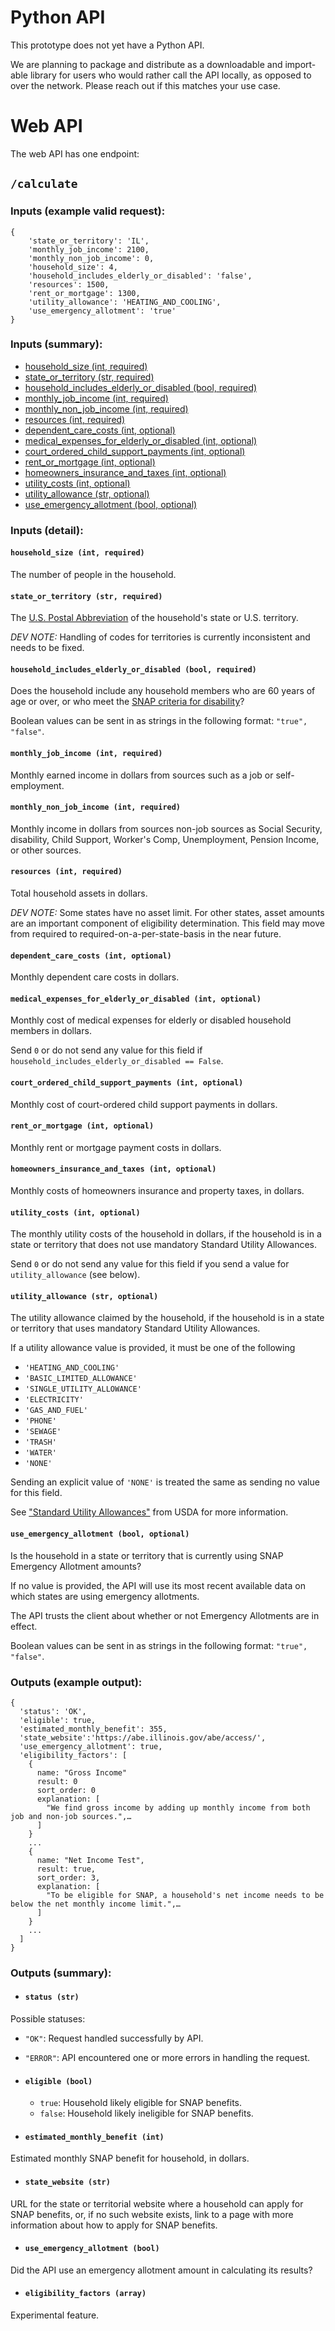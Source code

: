 # Python API

This prototype does not yet have a Python API.

We are planning to package and distribute as a downloadable and import-able library for users who would rather call the API locally, as opposed to over the network. Please reach out if this matches your use case.

# Web API

The web API has one endpoint:

## `/calculate`

### Inputs (example valid request):

```
{
    'state_or_territory': 'IL',
    'monthly_job_income': 2100,
    'monthly_non_job_income': 0,
    'household_size': 4,
    'household_includes_elderly_or_disabled': 'false',
    'resources': 1500,
    'rent_or_mortgage': 1300,
    'utility_allowance': 'HEATING_AND_COOLING',
    'use_emergency_allotment': 'true'
}
```

### Inputs (summary):

* [household_size (int, required)](#household_size-int-required)
* [state_or_territory (str, required)](#state_or_territory-str-required)
* [household_includes_elderly_or_disabled (bool, required)](#household_includes_elderly_or_disabled-bool-required)
* [monthly_job_income (int, required)](#monthly_job_income-int-required)
* [monthly_non_job_income (int, required)](#monthly_non_job_income-int-required)
* [resources (int, required)](#resources-int-required)
* [dependent_care_costs (int, optional)](#dependent_care_costs-int-optional)
* [medical_expenses_for_elderly_or_disabled (int, optional)](#medical_expenses_for_elderly_or_disabled-int-optional)
* [court_ordered_child_support_payments (int, optional)](#court_ordered_child_support_payments-int-optional)
* [rent_or_mortgage (int, optional)](#rent_or_mortgage-int-optional)
* [homeowners_insurance_and_taxes (int, optional)](#homeowners_insurance_and_taxes-int-optional)
* [utility_costs (int, optional)](#utility_costs-int-optional)
* [utility_allowance (str, optional)](#utility_allowance-str-optional)
* [use_emergency_allotment (bool, optional)](#use_emergency_allotment-bool-optional)

### Inputs (detail):

#### `household_size (int, required)`
The number of people in the household.

#### `state_or_territory (str, required)`

The [U.S. Postal Abbreviation](https//pe.usps.com/text/pub28/28apb.htm) of the household's state or U.S. territory.

*DEV NOTE:* Handling of codes for territories is currently inconsistent and needs to be fixed.

#### `household_includes_elderly_or_disabled (bool, required)`

Does the household include any household members who are 60 years of age or over, or who meet the [SNAP criteria for disability](https//www.fns.usda.gov/snap/eligibility/elderly-disabled-special-rules#Who%20is%20elderly?)?

Boolean values can be sent in as strings in the following format: `"true", "false"`.

#### `monthly_job_income (int, required)`

Monthly earned income in dollars from sources such as a job or self-employment.

#### `monthly_non_job_income (int, required)`

Monthly income in dollars from sources non-job sources as Social Security, disability, Child Support, Worker's Comp, Unemployment, Pension Income, or other sources.

#### `resources (int, required)`

Total household assets in dollars.

*DEV NOTE:* Some states have no asset limit. For other states, asset amounts are an important component of eligibility determination. This field may move from required to required-on-a-per-state-basis in the near future.

#### `dependent_care_costs (int, optional)`

Monthly dependent care costs in dollars.

#### `medical_expenses_for_elderly_or_disabled (int, optional)`

Monthly cost of medical expenses for elderly or disabled household members in dollars.

Send `0` or do not send any value for this field if `household_includes_elderly_or_disabled == False`.

#### `court_ordered_child_support_payments (int, optional)`

Monthly cost of court-ordered child support payments in dollars.

#### `rent_or_mortgage (int, optional)`

Monthly rent or mortgage payment costs in dollars.

#### `homeowners_insurance_and_taxes (int, optional)`

Monthly costs of homeowners insurance and property taxes, in dollars.

#### `utility_costs (int, optional)`

The monthly utility costs of the household in dollars, if the household is in a state or territory that does not use mandatory Standard Utility Allowances.

Send `0` or do not send any value for this field if you send a value for `utility_allowance` (see below).

#### `utility_allowance (str, optional)`

The utility allowance claimed by the household, if the household is in a state or territory that uses mandatory Standard Utility Allowances.

If a utility allowance value is provided, it must be one of the following

* `'HEATING_AND_COOLING'`
* `'BASIC_LIMITED_ALLOWANCE'`
* `'SINGLE_UTILITY_ALLOWANCE'`
* `'ELECTRICITY'`
* `'GAS_AND_FUEL'`
* `'PHONE'`
* `'SEWAGE'`
* `'TRASH'`
* `'WATER'`
* `'NONE'`

Sending an explicit value of `'NONE'` is treated the same as sending no value for this field.

See ["Standard Utility Allowances"](https//www.fns.usda.gov/snap/eligibility/deduction/standard-utility-allowances) from USDA for more information.

#### `use_emergency_allotment (bool, optional)`

Is the household in a state or territory that is currently using SNAP Emergency Allotment amounts?

If no value is provided, the API will use its most recent available data on which states are using emergency allotments.

The API trusts the client about whether or not Emergency Allotments are in effect.

Boolean values can be sent in as strings in the following format: `"true", "false"`.

### Outputs (example output):

```
{
  'status': 'OK',
  'eligible': true,
  'estimated_monthly_benefit': 355,
  'state_website':'https://abe.illinois.gov/abe/access/',
  'use_emergency_allotment': true,
  'eligibility_factors': [
    {
      name: "Gross Income"
      result: 0
      sort_order: 0
      explanation: [
        "We find gross income by adding up monthly income from both job and non-job sources.",…
      ]
    }
    ...
    {
      name: "Net Income Test",
      result: true,
      sort_order: 3,
      explanation: [
        "To be eligible for SNAP, a household's net income needs to be below the net monthly income limit.",…
      ]
    }
    ...
  ]
}
```

### Outputs (summary):

* #### `status (str)`

Possible statuses:

  * `"OK"`: Request handled successfully by API.
  * `"ERROR"`: API encountered one or more errors in handling the request.

* #### `eligible (bool)`

  * `true`: Household likely eligible for SNAP benefits.
  * `false`: Household likely ineligible for SNAP benefits.

* #### `estimated_monthly_benefit (int)`

Estimated monthly SNAP benefit for household, in dollars.

* #### `state_website (str)`

URL for the state or territorial website where a household can apply for SNAP benefits, or, if no such website exists, link to a page with more information about how to apply for SNAP benefits.

* #### `use_emergency_allotment (bool)`

Did the API use an emergency allotment amount in calculating its results?

* #### `eligibility_factors (array)`

Experimental feature.
